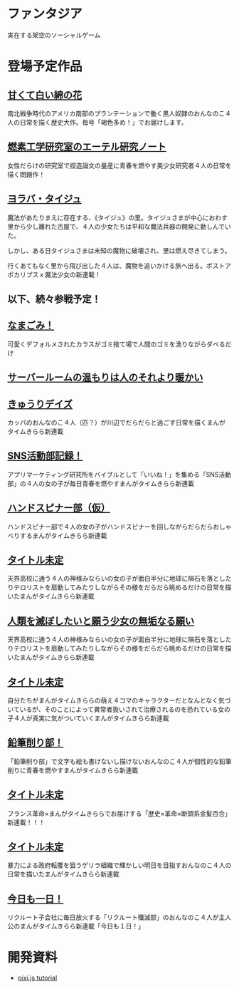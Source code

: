 # ファンタジア
実在する架空のソーシャルゲーム

# 登場予定作品

## [甘くて白い綿の花](https://twitter.com/tikal/status/867053860019253248)

南北戦争時代のアメリカ南部のプランテーションで働く黒人奴隷のおんなのこ４人の日常を描く歴史大作。毎号「褐色多め！」でお届けします。

## [燃素工学研究室のエーテル研究ノート](https://twitter.com/tikal/status/917382944976658433)

女性だらけの研究室で捏造論文の量産に青春を燃やす美少女研究者４人の日常を描く問題作！

## [ヨラバ・タイジュ](https://github.com/YorabaTaiju/Novel)

魔法があたりまえに存在する、《タイジュ》の里。タイジュさまが中心におわす里から少し離れた古屋で、４人の少女たちは平和な魔法兵器の開発に勤しんでいた。

しかし、ある日タイジュさまは未知の魔物に破壊され、里は燃え尽きてしまう。

行くあてもなく里から飛び出した４人は、魔物を追いかける旅へ出る。ポストアポカリプスｘ魔法少女の新連載！

## 以下、続々参戦予定！

## [なまごみ！](https://twitter.com/tikal/status/927756412175790080)

可愛くデフォルメされたカラスがゴミ捨て場で人間のゴミを漁りながらダベるだけ

## [サーバールームの温もりは人のそれより暖かい](https://twitter.com/tikal/status/890467044335927297)

## [きゅうりデイズ](https://twitter.com/tikal/status/887628155476877312)

カッパのおんなのこ４人（匹？）が川辺でだらだらと過ごす日常を描くまんがタイムきらら新連載

## [SNS活動部記録！](https://twitter.com/tikal/status/885559787244486656)

アプリマーケティング研究所をバイブルとして「いいね！」を集める「SNS活動部」の４人の女の子が毎日青春を燃やすまんがタイムきらら新連載

## [ハンドスピナー部（仮）](https://twitter.com/tikal/status/885559787244486656)

ハンドスピナー部で４人の女の子がハンドスピナーを回しながらだらだらおしゃべりするまんがタイムきらら新連載

## [タイトル未定](https://twitter.com/tikal/status/882561449180053504)

天界高校に通う４人の神様みならいの女の子が面白半分に地球に隕石を落としたりテロリストを扇動してみたりしながらその様をだらだら眺めるだけの日常を描いたまんがタイムきらら新連載

## [人類を滅ぼしたいと願う少女の無垢なる願い](https://twitter.com/tikal/status/882561449180053504)

天界高校に通う４人の神様みならいの女の子が面白半分に地球に隕石を落としたりテロリストを扇動してみたりしながらその様をだらだら眺めるだけの日常を描いたまんがタイムきらら新連載

## [タイトル未定](https://twitter.com/tikal/status/882280306262237184)

自分たちがまんがタイムきららの萌え４コマのキャラクターだとなんとなく気づいているが、そのことによって異常者扱いされて治療されるのを恐れている女の子４人が真実に気がついていくまんがタイムきらら新連載

## [鉛筆削り部！](https://twitter.com/tikal/status/869683779304013826)

「鉛筆削り部」で文字も絵も書けないし描けないおんなのこ４人が個性的な鉛筆削りに青春を燃やすまんがタイムきらら新連載

## [タイトル未定](https://twitter.com/tikal/status/869487414183514112)

フランス革命×まんがタイムきららでお届けする「歴史×革命×断頭系金髪百合」新連載！！！

## [タイトル未定](https://twitter.com/tikal/status/869485238010781697)

暴力による政府転覆を狙うゲリラ組織で輝かしい明日を目指すおんなのこ４人の日常を描いたまんがタイムきらら新連載

## [今日も一日！](https://twitter.com/tikal/status/867321122433286148)

リクルート子会社に毎日放火する「リクルート殲滅部」のおんなのこ４人が主人公のまんがタイムきらら新連載「今日も１日！」

# 開発資料

 - [pixi.js tutorial](https://github.com/kittykatattack/learningPixi)
